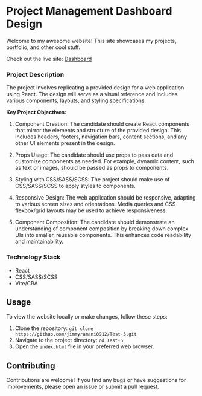 # Project Management Dashboard Design 
Welcome to my awesome website! This site showcases my projects, portfolio, and other cool stuff.

Check out the live site: [Dashboard](https://react-1-me.netlify.app/)

### Project Description

The project involves replicating a provided design for a web application using React. The design will serve as a visual reference and includes various components, layouts, and styling specifications.

**Key Project Objectives:**

1. Component Creation: 
The candidate should create React components that mirror the elements and structure of the provided design. This includes headers, footers, navigation bars, content sections, and any other UI elements present in the design.

2. Props Usage: 
The candidate should use props to pass data and customize components as needed. For example, dynamic content, such as text or images, should be passed as props to components.

3. Styling with CSS/SASS/SCSS: 
The project should make use of CSS/SASS/SCSS to apply styles to components. 

4. Responsive Design: 
The web application should be responsive, adapting to various screen sizes and orientations. Media queries and CSS flexbox/grid layouts may be used to achieve responsiveness.

5. Component Composition: 
The candidate should demonstrate an understanding of component composition by breaking down complex UIs into smaller, reusable components. This enhances code readability and maintainability.

### Technology Stack

- React
- CSS/SASS/SCSS 
- Vite/CRA

## Usage

To view the website locally or make changes, follow these steps:

1. Clone the repository: `git clone https://github.com/jimmyramani0912/Test-5.git`
2. Navigate to the project directory: `cd Test-5`
3. Open the `index.html` file in your preferred web browser.

## Contributing

Contributions are welcome! If you find any bugs or have suggestions for improvements, please open an issue or submit a pull request.
